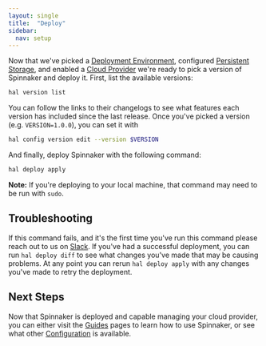 ```yaml
---
layout: single
title:  "Deploy"
sidebar:
  nav: setup
---
```


Now that we've picked a [Deployment Environment](/setup/install/environment/),
configured [Persistent Storage](/setup/install/storage/), and enabled a [Cloud
Provider](/setup/install/providers/) we're ready to pick a version of Spinnaker
and deploy it. First, list the available versions:

```bash
hal version list
```

You can follow the links to their changelogs to see what features each version
has included since the last release. Once you've picked a version (e.g.
`VERSION=1.0.0`), you can set it with 

```bash
hal config version edit --version $VERSION
```

And finally, deploy Spinnaker with the following command:

```bash
hal deploy apply
```

__Note:__ If you're deploying to your local machine, that command may need to
be run with `sudo`.

## Troubleshooting

If this command fails, and it's the first time you've run this command please
reach out to us on [Slack](http://join.spinnaker.io). If you've had a successful
deployment, you can run `hal deploy diff` to see what changes you've made that
may be causing problems. At any point you can rerun `hal deploy apply` with any
changes you've made to retry the deployment.

## Next Steps

Now that Spinnaker is deployed and capable managing your cloud provider, you
can either visit the [Guides](/guides/) pages to learn how to use Spinnaker, or
see what other [Configuration](/setup/install/configuration/) is available.
